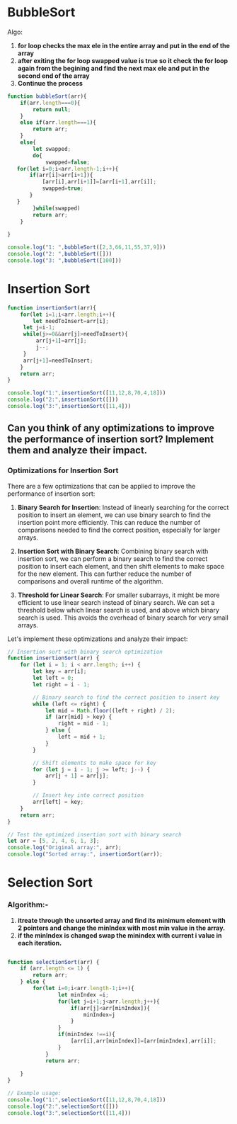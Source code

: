 # BubbleSort

Algo:
1. **for loop checks the max ele in the entire array and put in the end of the array**
2. **after exiting the for loop swapped value is true so it check the for loop again from the begining and find the next max ele and put in the second end of the array**
3. **Continue the process**

```javascript
function bubbleSort(arr){
    if(arr.length===0){
        return null;
    }
    else if(arr.length===1){
        return arr;
    }
    else{
        let swapped;
        do{
            swapped=false;
   for(let i=0;i<arr.length-1;i++){
       if(arr[i]>arr[i+1]){
           [arr[i],arr[i+1]]=[arr[i+1],arr[i]];
           swapped=true;
       }
   }
        }while(swapped)
        return arr;
    }
    
}

console.log("1: ",bubbleSort([2,3,66,11,55,37,9]))
console.log("2: ",bubbleSort([]))
console.log("3: ",bubbleSort([100]))
```

# Insertion Sort
```javascript
function insertionSort(arr){
    for(let i=1;i<arr.length;i++){
        let needToInsert=arr[i];
     let j=i-1;   
     while(j>=0&&arr[j]>needToInsert){
         arr[j+1]=arr[j];
         j--;
     }
     arr[j+1]=needToInsert;
    }
    return arr;
}

console.log("1:",insertionSort([11,12,8,70,4,18]))
console.log("2:",insertionSort([]))
console.log("3:",insertionSort([11,4]))
```

## Can you think of any optimizations to improve the performance of insertion sort? Implement them and analyze their impact.

### Optimizations for Insertion Sort

There are a few optimizations that can be applied to improve the performance of insertion sort:

1. **Binary Search for Insertion**: Instead of linearly searching for the correct position to insert an element, we can use binary search to find the insertion point more efficiently. This can reduce the number of comparisons needed to find the correct position, especially for larger arrays.

2. **Insertion Sort with Binary Search**: Combining binary search with insertion sort, we can perform a binary search to find the correct position to insert each element, and then shift elements to make space for the new element. This can further reduce the number of comparisons and overall runtime of the algorithm.

3. **Threshold for Linear Search**: For smaller subarrays, it might be more efficient to use linear search instead of binary search. We can set a threshold below which linear search is used, and above which binary search is used. This avoids the overhead of binary search for very small arrays.

Let's implement these optimizations and analyze their impact:

```javascript
// Insertion sort with binary search optimization
function insertionSort(arr) {
    for (let i = 1; i < arr.length; i++) {
        let key = arr[i];
        let left = 0;
        let right = i - 1;

        // Binary search to find the correct position to insert key
        while (left <= right) {
            let mid = Math.floor((left + right) / 2);
            if (arr[mid] > key) {
                right = mid - 1;
            } else {
                left = mid + 1;
            }
        }

        // Shift elements to make space for key
        for (let j = i - 1; j >= left; j--) {
            arr[j + 1] = arr[j];
        }

        // Insert key into correct position
        arr[left] = key;
    }
    return arr;
}

// Test the optimized insertion sort with binary search
let arr = [5, 2, 4, 6, 1, 3];
console.log("Original array:", arr);
console.log("Sorted array:", insertionSort(arr));
```
# Selection Sort
### Algorithm:-

1. **itreate through the unsorted array and find its minimum element with 2 pointers and change the minIndex with most min value in the array.**
2. **if the minIndex is changed swap the minindex with current i value in each iteration.**

```javascript

function selectionSort(arr) {
    if (arr.length <= 1) {
        return arr;
    } else {
        for(let i=0;i<arr.length-1;i++){
                let minIndex =i;
                for(let j=i+1;j<arr.length;j++){
                    if(arr[j]<arr[minIndex]){
                        minIndex=j
                    }
                }
                if(minIndex !==i){
                    [arr[i],arr[minIndex]]=[arr[minIndex],arr[i]];
                }
            }
            return arr;
        
    }
}

// Example usage:
console.log("1:",selectionSort([11,12,8,70,4,18]))
console.log("2:",selectionSort([]))
console.log("3:",selectionSort([11,4]))
```
